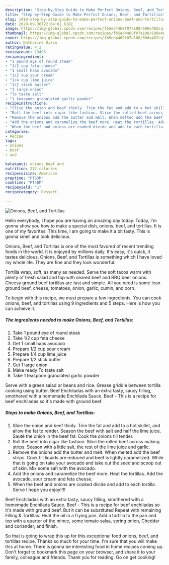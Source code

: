 ```yaml
---
description: "Step-by-Step Guide to Make Perfect Onions, Beef, and Tortillas"
title: "Step-by-Step Guide to Make Perfect Onions, Beef, and Tortillas"
slug: 1410-step-by-step-guide-to-make-perfect-onions-beef-and-tortillas
date: 2020-09-30T22:04:02.618Z
image: https://img-global.cpcdn.com/recipes/fb5ed4468f07a188/680x482cq70/onions-beef-and-tortillas-recipe-main-photo.jpg
thumbnail: https://img-global.cpcdn.com/recipes/fb5ed4468f07a188/680x482cq70/onions-beef-and-tortillas-recipe-main-photo.jpg
cover: https://img-global.cpcdn.com/recipes/fb5ed4468f07a188/680x482cq70/onions-beef-and-tortillas-recipe-main-photo.jpg
author: Katharine Dixon
ratingvalue: 4.2
reviewcount: 13495
recipeingredient:
- "1 pound eye of round steak"
- "1/2 cup feta cheese"
- "1 small haas avocado"
- "1/2 cup sour cream"
- "1/4 cup lime juice"
- "1/2 stick butter"
- "1 large onion"
- "To taste salt"
- "1 teaspoon granulated garlic powder"
recipeinstructions:
- "Slice the onion and beef thinly. Trim the fat and add to a hot skillet, and allow the fat to render. Season the beef with salt and half the lime juice. Sauté the onion in the beef fat. Cook the onions till tender."
- "Roll the beef into cigar like fashion. Slice the rolled beef across making strips. Season with a little salt, the rest of the lime juice and garlic."
- "Remove the onions add the butter and melt. When melted add the beef strips. Cook till liquids are reduced and beef is lightly caramelized. While that is going on take your avocado and take out the seed and scoop out of skin. Mix some salt with the avocado."
- "Add the onions and caramelize the beef more. Heat the tortillas. Add the avocado, sour cream and feta cheese."
- "When the beef and onions are cooked divide and add to each tortilla. Serve I hope you enjoy!!!!"
categories:
- Recipe
tags:
- onions
- beef
- and

katakunci: onions beef and 
nutrition: 212 calories
recipecuisine: American
preptime: "PT33M"
cooktime: "PT46M"
recipeyield: "1"
recipecategory: Dessert

---
```



![Onions, Beef, and Tortillas](https://img-global.cpcdn.com/recipes/fb5ed4468f07a188/680x482cq70/onions-beef-and-tortillas-recipe-main-photo.jpg)

Hello everybody, I hope you are having an amazing day today. Today, I'm gonna show you how to make a special dish, onions, beef, and tortillas. It is one of my favorites. This time, I am going to make it a bit tasty. This is gonna smell and look delicious.

Onions, Beef, and Tortillas is one of the most favored of recent trending foods in the world. It is enjoyed by millions daily. It's easy, it's quick, it tastes delicious. Onions, Beef, and Tortillas is something which I have loved my whole life. They are fine and they look wonderful.

Tortilla wrap, soft, as many as needed. Serve the soft tacos warm with plenty of fresh salad and top with seared beef and BBQ beer onions. Cheesy ground beef tortillas are fast and simple. All you need is some lean ground beef, cheese, tomatoes, onion, garlic, cumin, and corn.


To begin with this recipe, we must prepare a few ingredients. You can cook onions, beef, and tortillas using 9 ingredients and 5 steps. Here is how you can achieve it.

<!--inarticleads1-->

##### The ingredients needed to make Onions, Beef, and Tortillas:

1. Take 1 pound eye of round steak
1. Take 1/2 cup feta cheese
1. Get 1 small haas avocado
1. Prepare 1/2 cup sour cream
1. Prepare 1/4 cup lime juice
1. Prepare 1/2 stick butter
1. Get 1 large onion
1. Make ready To taste salt
1. Take 1 teaspoon granulated garlic powder


Serve with a green salad or beans and rice. Grease griddle between tortilla cooking using butter. Beef Enchiladas with an extra tasty, saucy filling, smothered with a homemade Enchilada Sauce. Beef - This is a recipe for beef enchiladas so it&#39;s made with ground beef. 

<!--inarticleads2-->

##### Steps to make Onions, Beef, and Tortillas:

1. Slice the onion and beef thinly. Trim the fat and add to a hot skillet, and allow the fat to render. Season the beef with salt and half the lime juice. Sauté the onion in the beef fat. Cook the onions till tender.
1. Roll the beef into cigar like fashion. Slice the rolled beef across making strips. Season with a little salt, the rest of the lime juice and garlic.
1. Remove the onions add the butter and melt. When melted add the beef strips. Cook till liquids are reduced and beef is lightly caramelized. While that is going on take your avocado and take out the seed and scoop out of skin. Mix some salt with the avocado.
1. Add the onions and caramelize the beef more. Heat the tortillas. Add the avocado, sour cream and feta cheese.
1. When the beef and onions are cooked divide and add to each tortilla. Serve I hope you enjoy!!!!


Beef Enchiladas with an extra tasty, saucy filling, smothered with a homemade Enchilada Sauce. Beef - This is a recipe for beef enchiladas so it&#39;s made with ground beef. But it can be substituted Repeat with remaining Filling &amp; Tortillas. Heat the oil in a frying pan. Add a tortilla to the pan and top with a quarter of the mince, some tomato salsa, spring onion, Cheddar and coriander, and finish. 

So that is going to wrap this up for this exceptional food onions, beef, and tortillas recipe. Thanks so much for your time. I'm sure that you will make this at home. There is gonna be interesting food in home recipes coming up. Don't forget to bookmark this page on your browser, and share it to your family, colleague and friends. Thank you for reading. Go on get cooking!
